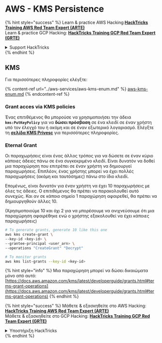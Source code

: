# AWS - KMS Persistence

{% hint style="success" %}
Learn & practice AWS Hacking:<img src="../../../.gitbook/assets/image (1).png" alt="" data-size="line">[**HackTricks Training AWS Red Team Expert (ARTE)**](https://training.hacktricks.xyz/courses/arte)<img src="../../../.gitbook/assets/image (1).png" alt="" data-size="line">\
Learn & practice GCP Hacking: <img src="../../../.gitbook/assets/image (2).png" alt="" data-size="line">[**HackTricks Training GCP Red Team Expert (GRTE)**<img src="../../../.gitbook/assets/image (2).png" alt="" data-size="line">](https://training.hacktricks.xyz/courses/grte)

<details>

<summary>Support HackTricks</summary>

* Check the [**subscription plans**](https://github.com/sponsors/carlospolop)!
* **Join the** 💬 [**Discord group**](https://discord.gg/hRep4RUj7f) or the [**telegram group**](https://t.me/peass) or **follow** us on **Twitter** 🐦 [**@hacktricks\_live**](https://twitter.com/hacktricks\_live)**.**
* **Share hacking tricks by submitting PRs to the** [**HackTricks**](https://github.com/carlospolop/hacktricks) and [**HackTricks Cloud**](https://github.com/carlospolop/hacktricks-cloud) github repos.

</details>
{% endhint %}

## KMS

Για περισσότερες πληροφορίες ελέγξτε:

{% content-ref url="../aws-services/aws-kms-enum.md" %}
[aws-kms-enum.md](../aws-services/aws-kms-enum.md)
{% endcontent-ref %}

### Grant acces via KMS policies

Ένας επιτιθέμενος θα μπορούσε να χρησιμοποιήσει την άδεια **`kms:PutKeyPolicy`** για να **δώσει πρόσβαση** σε ένα κλειδί σε έναν χρήστη υπό τον έλεγχό του ή ακόμη και σε έναν εξωτερικό λογαριασμό. Ελέγξτε τη [**σελίδα KMS Privesc**](../aws-privilege-escalation/aws-kms-privesc.md) για περισσότερες πληροφορίες.

### Eternal Grant

Οι παραχωρήσεις είναι ένας άλλος τρόπος για να δώσετε σε έναν κύριο κάποιες άδειες πάνω σε ένα συγκεκριμένο κλειδί. Είναι δυνατόν να δοθεί μια παραχώρηση που επιτρέπει σε έναν χρήστη να δημιουργεί παραχωρήσεις. Επιπλέον, ένας χρήστης μπορεί να έχει πολλές παραχωρήσεις (ακόμη και ταυτόσημες) πάνω στο ίδιο κλειδί.

Επομένως, είναι δυνατόν για έναν χρήστη να έχει 10 παραχωρήσεις με όλες τις άδειες. Ο επιτιθέμενος θα πρέπει να παρακολουθεί αυτό συνεχώς. Και αν σε κάποιο σημείο 1 παραχώρηση αφαιρεθεί, θα πρέπει να δημιουργηθούν άλλες 10.

(Χρησιμοποιούμε 10 και όχι 2 για να μπορέσουμε να ανιχνεύσουμε ότι μια παραχώρηση αφαιρέθηκε ενώ ο χρήστης εξακολουθεί να έχει κάποιες παραχωρήσεις)
```bash
# To generate grants, generate 10 like this one
aws kms create-grant \
--key-id <key-id> \
--grantee-principal <user_arn> \
--operations "CreateGrant" "Decrypt"

# To monitor grants
aws kms list-grants --key-id <key-id>
```
{% hint style="info" %}
Μια παραχώρηση μπορεί να δώσει δικαιώματα μόνο από αυτό: [https://docs.aws.amazon.com/kms/latest/developerguide/grants.html#terms-grant-operations](https://docs.aws.amazon.com/kms/latest/developerguide/grants.html#terms-grant-operations)
{% endhint %}

{% hint style="success" %}
Μάθετε & εξασκηθείτε στο AWS Hacking:<img src="../../../.gitbook/assets/image (1).png" alt="" data-size="line">[**HackTricks Training AWS Red Team Expert (ARTE)**](https://training.hacktricks.xyz/courses/arte)<img src="../../../.gitbook/assets/image (1).png" alt="" data-size="line">\
Μάθετε & εξασκηθείτε στο GCP Hacking: <img src="../../../.gitbook/assets/image (2).png" alt="" data-size="line">[**HackTricks Training GCP Red Team Expert (GRTE)**<img src="../../../.gitbook/assets/image (2).png" alt="" data-size="line">](https://training.hacktricks.xyz/courses/grte)

<details>

<summary>Υποστήριξη HackTricks</summary>

* Ελέγξτε τα [**σχέδια συνδρομής**](https://github.com/sponsors/carlospolop)!
* **Εγγραφείτε στην** 💬 [**ομάδα Discord**](https://discord.gg/hRep4RUj7f) ή στην [**ομάδα telegram**](https://t.me/peass) ή **ακολουθήστε** μας στο **Twitter** 🐦 [**@hacktricks\_live**](https://twitter.com/hacktricks\_live)**.**
* **Μοιραστείτε κόλπα hacking υποβάλλοντας PRs στα** [**HackTricks**](https://github.com/carlospolop/hacktricks) και [**HackTricks Cloud**](https://github.com/carlospolop/hacktricks-cloud) github repos.

</details>
{% endhint %}
